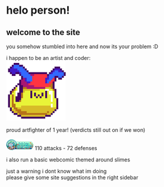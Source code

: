---
---
# helo person!  
## welcome to the site

you somehow stumbled into here and now its your problem :D  

i happen to be an artist and coder:  
![sappy](/assets/honey/site_intro.png)

proud artfighter of 1 year! (verdicts still out on if we won)

![af_seafoam](/assets/images/blinkers/stamp_seafoam.png) 110 attacks - 72 defenses


i also run a basic webcomic themed around slimes

just a warning i dont know what im doing  
please give some site suggestions in the right sidebar
